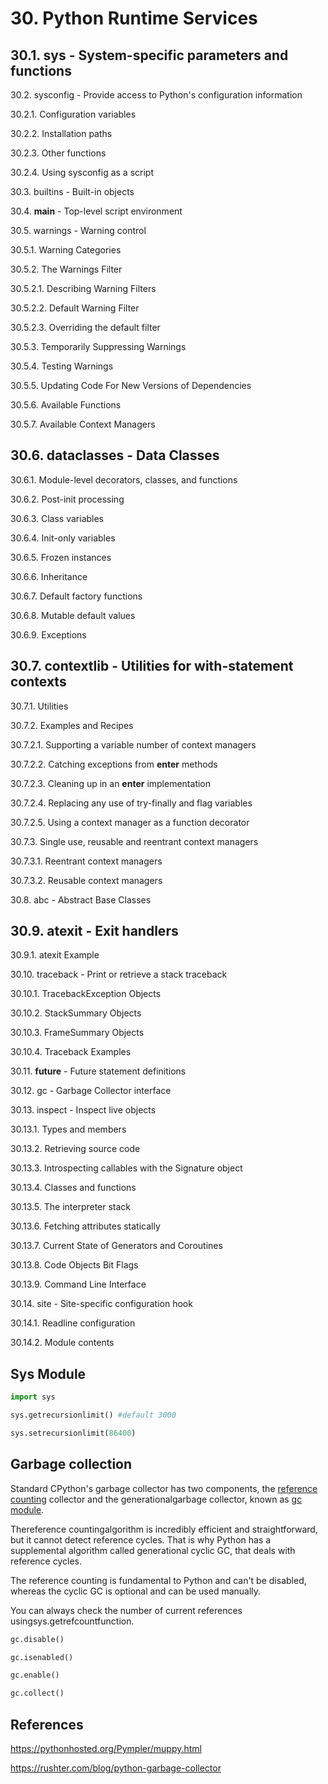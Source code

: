 # 30. Python Runtime Services

## 30.1. sys - System-specific parameters and functions

30.2. sysconfig - Provide access to Python's configuration information

30.2.1. Configuration variables

30.2.2. Installation paths

30.2.3. Other functions

30.2.4. Using sysconfig as a script

30.3. builtins - Built-in objects

30.4. __main__ - Top-level script environment

30.5. warnings - Warning control

30.5.1. Warning Categories

30.5.2. The Warnings Filter

30.5.2.1. Describing Warning Filters

30.5.2.2. Default Warning Filter

30.5.2.3. Overriding the default filter

30.5.3. Temporarily Suppressing Warnings

30.5.4. Testing Warnings

30.5.5. Updating Code For New Versions of Dependencies

30.5.6. Available Functions

30.5.7. Available Context Managers

## 30.6. dataclasses - Data Classes

30.6.1. Module-level decorators, classes, and functions

30.6.2. Post-init processing

30.6.3. Class variables

30.6.4. Init-only variables

30.6.5. Frozen instances

30.6.6. Inheritance

30.6.7. Default factory functions

30.6.8. Mutable default values

30.6.9. Exceptions

## 30.7. contextlib - Utilities for with-statement contexts

30.7.1. Utilities

30.7.2. Examples and Recipes

30.7.2.1. Supporting a variable number of context managers

30.7.2.2. Catching exceptions from __enter__ methods

30.7.2.3. Cleaning up in an __enter__ implementation

30.7.2.4. Replacing any use of try-finally and flag variables

30.7.2.5. Using a context manager as a function decorator

30.7.3. Single use, reusable and reentrant context managers

30.7.3.1. Reentrant context managers

30.7.3.2. Reusable context managers

30.8. abc - Abstract Base Classes

## 30.9. atexit - Exit handlers

30.9.1. atexit Example

30.10. traceback - Print or retrieve a stack traceback

30.10.1. TracebackException Objects

30.10.2. StackSummary Objects

30.10.3. FrameSummary Objects

30.10.4. Traceback Examples

30.11. __future__ - Future statement definitions

30.12. gc - Garbage Collector interface

30.13. inspect - Inspect live objects

30.13.1. Types and members

30.13.2. Retrieving source code

30.13.3. Introspecting callables with the Signature object

30.13.4. Classes and functions

30.13.5. The interpreter stack

30.13.6. Fetching attributes statically

30.13.7. Current State of Generators and Coroutines

30.13.8. Code Objects Bit Flags

30.13.9. Command Line Interface

30.14. site - Site-specific configuration hook

30.14.1. Readline configuration

30.14.2. Module contents

## Sys Module

```python
import sys

sys.getrecursionlimit() #default 3000

sys.setrecursionlimit(86400)
```

## Garbage collection

Standard CPython's garbage collector has two components, the [reference counting](https://en.wikipedia.org/wiki/Reference_counting) collector and the generationalgarbage collector, known as [gc module](https://docs.python.org/3.6/library/gc.html).

Thereference countingalgorithm is incredibly efficient and straightforward, but it cannot detect reference cycles. That is why Python has a supplemental algorithm called generational cyclic GC, that deals with reference cycles.

The reference counting is fundamental to Python and can't be disabled, whereas the cyclic GC is optional and can be used manually.

You can always check the number of current references usingsys.getrefcountfunction.

```python
gc.disable()

gc.isenabled()

gc.enable()

gc.collect()
```

## References

https://pythonhosted.org/Pympler/muppy.html

https://rushter.com/blog/python-garbage-collector
